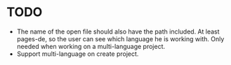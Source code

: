# TODO

- The name of the open file should also have the path included. At least pages-de, so the user can see which language he is working with. Only needed when working on a multi-language project.
- Support multi-language on create project.